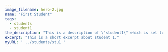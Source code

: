 ```yaml
---
image_filename: hero-2.jpg
name: "First Student"
tags:
  - students
  - student1
the_description: "This is a description of \"student1\" which is set to nothing, for the time being."
excerpt: "This is a short excerpt about student 1."
myURL: ' ../students/stu1 '
---
```

